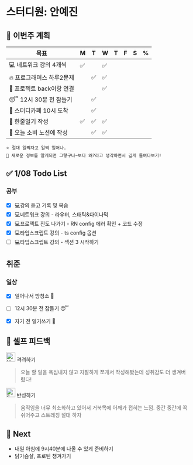# 스터디원: 안예진

## 🚀 이번주 계획
 
| 목표                            | M   | T   | W   | T   | F   | S   | %   |
| ------------------------------- | --- | --- | --- | --- | --- | --- | --- |
| 💻 네트워크 강의 4개씩          | ✅  |    |  ✅  |   |    |    |   |
| 🔥 프로그래머스 하루2문제        |    | ✅  |  ✅ |   |   |    |   |
| 🌲 프로젝트 back이랑 연결       |   |    |  ✅  |   |    |    |   |
| 😴 12시 30분 전 잠들기          |   | ✅  |   |    |    |   |   |
| 📌 스터디카페 10시 도착         |   | ✅ |    |   |    |    |   |
| 🎀 한줄일기 작성                | ✅  | ✅  | ✅  |   |    |    |   |
| 💸 오늘 소비 노션에 작성        |   | ✅  |  ✅ |   |    |    |   |


```text
⭐ 절대 일찍자고 일찍 일어나.
📌 새로운 정보를 알게되면 그렇구나~보다 왜?라고 생각하면서 깊게 들여다보기!
```

## ✅ 1/08 Todo List

### 공부
- [x]  💻강의 듣고 기록 및 복습
- [x]  💻네트워크 강의 - 라우터, 스태틱&다이나믹
- [x]  💻프로젝트 진도 나가기 - RN config 에러 확인 + 코드 수정
- [x]  💻타입스크립트 강의 - ts config 옵션
- [ ]  💻타입스크립트 강의 - 섹션 3 시작하기

## 취준

### 일상
- [x] 일어나서 방청소 🍓
- [ ] 12시 30분 전 잠들기 😴
- [x]  자기 전 일기쓰기 🎀


## 🎉 셀프 피드백

<img src="https://raw.githubusercontent.com/Tarikul-Islam-Anik/Animated-Fluent-Emojis/master/Emojis/Smilies/Hugging%20Face.png" alt="Hugging Face" width="25" height="25"> 격려하기</img>

> 오늘 할 일을 욕심내지 않고 자잘하게 쪼개서 작성해봤는데 성취감도 더 생겨버렸다!

<img src="https://raw.githubusercontent.com/Tarikul-Islam-Anik/Animated-Fluent-Emojis/master/Emojis/Smilies/Face%20with%20Monocle.png" alt="Face with Monocle" width="25" height="25"> 반성하기</img>

> 움직임을 너무 최소화하고 있어서 거북목에 어깨가 접히는 느낌. 중간 중간에 꼭 쉬어주고 스트레칭 절대 하자

## 🌱 Next
- 내일 아침에 9시40분에 나올 수 있게 준비하기
- 닭가슴살, 프로틴 챙겨가기
